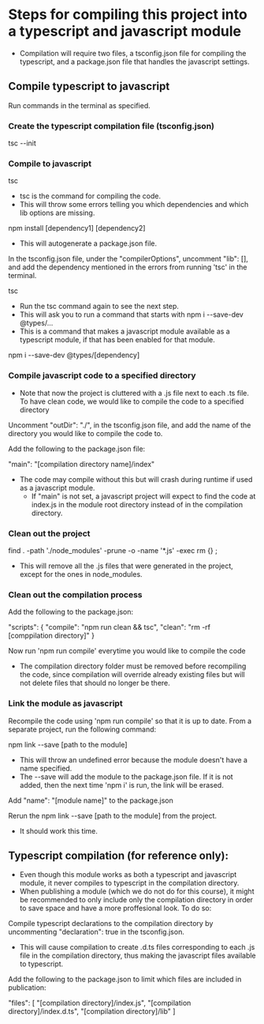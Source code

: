 # Steps for compiling this project into a typescript and javascript module
- Compilation will require two files, a tsconfig.json file for compiling the typescript, and a package.json file that handles the javascript settings.


## Compile typescript to javascript
Run commands in the terminal as specified.

### Create the typescript compilation file (tsconfig.json)

tsc --init

### Compile to javascript

tsc

- tsc is the command for compiling the code.
- This will throw some errors telling you which dependencies and which lib options are missing.

npm install [dependency1] [dependency2]
- This will autogenerate a package.json file.

In the tsconfig.json file, under the "compilerOptions", uncomment "lib": [], and add the dependency mentioned in the errors from running 'tsc' in the terminal.

tsc

- Run the tsc command again to see the next step.
- This will ask you to run a command that starts with npm i --save-dev @types/...
- This is a command that makes a javascript module available as a typescript module, if that has been enabled for that module.

npm i --save-dev @types/[dependency]

### Compile javascript code to a specified directory
- Note that now the project is cluttered with a .js file next to each .ts file. To have clean code, we would like to compile the code to a specified directory

Uncomment  "outDir": "./", in the tsconfig.json file, and add the name of the directory you would like to compile the code to.

Add the following to the package.json file:

"main": "[compilation directory name]/index"
- The code may compile without this but will crash during runtime if used as a javascript module. 
    - If "main" is not set, a javascript project will expect to find the code at index.js in the module root directory instead of in the compilation directory.

### Clean out the project
find . -path './node_modules' -prune -o -name '*.js' -exec rm {} \;
- This will remove all the .js files that were generated in the project, except for the ones in node_modules.

### Clean out the compilation process
Add the following to the package.json:

"scripts": {
    "compile": "npm run clean && tsc",
    "clean": "rm -rf [comppilation directory]"
  }

Now run 'npm run compile' everytime you would like to compile the code
- The compilation directory folder must be removed before recompiling the code, since compilation will override already existing files but will not delete files that should no longer be there.


### Link the module as javascript
Recompile the code using 'npm run compile' so that it is up to date.
From a separate project, run the following command:

npm link --save [path to the module]
- This will throw an undefined error because the module doesn't have a name specified.
- The --save will add the module to the package.json file. If it is not added, then the next time 'npm i' is run, the link will be erased.

Add "name": "[module name]" to the package.json

Rerun the npm link --save [path to the module] from the project.
- It should work this time. 


## Typescript compilation (for reference only):
- Even though this module works as both a typescript and javascript module, it never compiles to typescript in the compilation directory.
- When publishing a module (which we do not do for this course), it might be recommended to only include only the compilation directory in order to save space and have a more proffesional look. To do so:

Compile typescript declarations to the compilation directory by uncommenting "declaration": true in the tsconfig.json. 
- This will cause compilation to create .d.ts files corresponding to each .js file in the compilation directory, thus making the javascript files available to typescript.

Add the following to the package.json to limit which files are included in publication:

"files": [
    "[compilation directory]/index.js",
    "[compilation directory]/index.d.ts",
    "[compilation directory]/lib"
  ]

